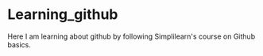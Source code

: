 # Learning_github
Here I am learning about github by following Simplilearn's course on Github basics.
